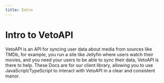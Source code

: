 ```yaml
---
title: Intro
---
```


# Intro to VetoAPI
VetoAPI is an API for syncing user data about media from sources like TMDb, for example, you run a site like Jellyfin where users watch their movies, and you need your users to be able to sync their data, VetoAPI is there to help. These Docs are for our client library, allowing you to use JavaScript/TypeScript to interact with VetoAPI in a clear and consistent manor.